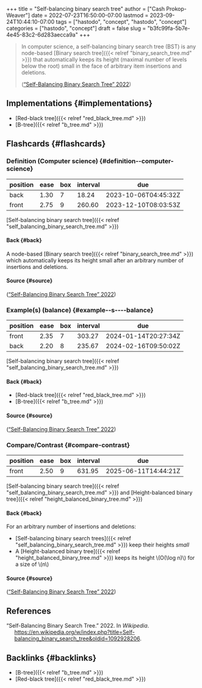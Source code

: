 +++
title = "Self-balancing binary search tree"
author = ["Cash Prokop-Weaver"]
date = 2022-07-23T16:50:00-07:00
lastmod = 2023-09-24T10:44:10-07:00
tags = ["hastodo", "concept", "hastodo", "concept"]
categories = ["hastodo", "concept"]
draft = false
slug = "b3fc99fa-5b7e-4e45-83c2-6d283aecca9a"
+++

> In computer science, a self-balancing binary search tree (BST) is any node-based [Binary search tree]({{< relref "binary_search_tree.md" >}}) that automatically keeps its height (maximal number of levels below the root) small in the face of arbitrary item insertions and deletions.
>
> (<a href="#citeproc_bib_item_1">“Self-Balancing Binary Search Tree” 2022</a>)


## Implementations {#implementations}

-   [Red-black tree]({{< relref "red_black_tree.md" >}})
-   [B-tree]({{< relref "b_tree.md" >}})


## Flashcards {#flashcards}


### Definition (Computer science) {#definition--computer-science}

| position | ease | box | interval | due                  |
|----------|------|-----|----------|----------------------|
| back     | 1.30 | 7   | 18.24    | 2023-10-06T04:45:32Z |
| front    | 2.75 | 9   | 260.60   | 2023-12-10T08:03:53Z |

[Self-balancing binary search tree]({{< relref "self_balancing_binary_search_tree.md" >}})


#### Back {#back}

A node-based [Binary search tree]({{< relref "binary_search_tree.md" >}}) which automatically keeps its height small after an arbitrary number of insertions and deletions.


#### Source {#source}

(<a href="#citeproc_bib_item_1">“Self-Balancing Binary Search Tree” 2022</a>)


### Example(s) (balance) {#example--s----balance}

| position | ease | box | interval | due                  |
|----------|------|-----|----------|----------------------|
| front    | 2.35 | 7   | 303.27   | 2024-01-14T20:27:34Z |
| back     | 2.20 | 8   | 235.67   | 2024-02-16T09:50:02Z |

[Self-balancing binary search tree]({{< relref "self_balancing_binary_search_tree.md" >}})


#### Back {#back}

-   [Red-black tree]({{< relref "red_black_tree.md" >}})
-   [B-tree]({{< relref "b_tree.md" >}})


#### Source {#source}

(<a href="#citeproc_bib_item_1">“Self-Balancing Binary Search Tree” 2022</a>)


### Compare/Contrast {#compare-contrast}

| position | ease | box | interval | due                  |
|----------|------|-----|----------|----------------------|
| front    | 2.50 | 9   | 631.95   | 2025-06-11T14:44:21Z |

[Self-balancing binary search tree]({{< relref "self_balancing_binary_search_tree.md" >}}) and [Height-balanced binary tree]({{< relref "height_balanced_binary_tree.md" >}})


#### Back {#back}

For an arbitrary number of insertions and deletions:

-   [Self-balancing binary search trees]({{< relref "self_balancing_binary_search_tree.md" >}}) keep their heights _small_
-   A [Height-balanced binary tree]({{< relref "height_balanced_binary_tree.md" >}}) keeps its height \\(O(\log n)\\) for a size of \\(n\\)


#### Source {#source}

(<a href="#citeproc_bib_item_1">“Self-Balancing Binary Search Tree” 2022</a>)

## References

<style>.csl-entry{text-indent: -1.5em; margin-left: 1.5em;}</style><div class="csl-bib-body">
  <div class="csl-entry"><a id="citeproc_bib_item_1"></a>“Self-Balancing Binary Search Tree.” 2022. In <i>Wikipedia</i>. <a href="https://en.wikipedia.org/w/index.php?title=Self-balancing_binary_search_tree&oldid=1092928206">https://en.wikipedia.org/w/index.php?title=Self-balancing_binary_search_tree&#38;oldid=1092928206</a>.</div>
</div>


## Backlinks {#backlinks}

-   [B-tree]({{< relref "b_tree.md" >}})
-   [Red-black tree]({{< relref "red_black_tree.md" >}})
